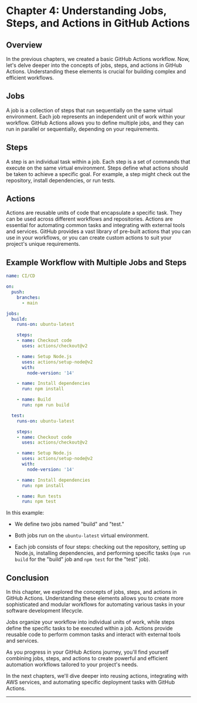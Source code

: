 # Chapter 4: Understanding Jobs, Steps, and Actions in GitHub Actions

## Overview

In the previous chapters, we created a basic GitHub Actions workflow. Now, let's delve deeper into the concepts of jobs, steps, and actions in GitHub Actions. Understanding these elements is crucial for building complex and efficient workflows.

## Jobs

A job is a collection of steps that run sequentially on the same virtual environment. Each job represents an independent unit of work within your workflow. GitHub Actions allows you to define multiple jobs, and they can run in parallel or sequentially, depending on your requirements.

## Steps

A step is an individual task within a job. Each step is a set of commands that execute on the same virtual environment. Steps define what actions should be taken to achieve a specific goal. For example, a step might check out the repository, install dependencies, or run tests.

## Actions

Actions are reusable units of code that encapsulate a specific task. They can be used across different workflows and repositories. Actions are essential for automating common tasks and integrating with external tools and services. GitHub provides a vast library of pre-built actions that you can use in your workflows, or you can create custom actions to suit your project's unique requirements.

## Example Workflow with Multiple Jobs and Steps

```yaml
name: CI/CD

on:
  push:
    branches:
      - main

jobs:
  build:
    runs-on: ubuntu-latest

    steps:
    - name: Checkout code
      uses: actions/checkout@v2

    - name: Setup Node.js
      uses: actions/setup-node@v2
      with:
        node-version: '14'

    - name: Install dependencies
      run: npm install

    - name: Build
      run: npm run build

  test:
    runs-on: ubuntu-latest

    steps:
    - name: Checkout code
      uses: actions/checkout@v2

    - name: Setup Node.js
      uses: actions/setup-node@v2
      with:
        node-version: '14'

    - name: Install dependencies
      run: npm install

    - name: Run tests
      run: npm test
```

In this example:

- We define two jobs named "build" and "test."

- Both jobs run on the `ubuntu-latest` virtual environment.

- Each job consists of four steps: checking out the repository, setting up Node.js, installing dependencies, and performing specific tasks (`npm run build` for the "build" job and `npm test` for the "test" job).

## Conclusion

In this chapter, we explored the concepts of jobs, steps, and actions in GitHub Actions. Understanding these elements allows you to create more sophisticated and modular workflows for automating various tasks in your software development lifecycle.

Jobs organize your workflow into individual units of work, while steps define the specific tasks to be executed within a job. Actions provide reusable code to perform common tasks and interact with external tools and services.

As you progress in your GitHub Actions journey, you'll find yourself combining jobs, steps, and actions to create powerful and efficient automation workflows tailored to your project's needs.

In the next chapters, we'll dive deeper into reusing actions, integrating with AWS services, and automating specific deployment tasks with GitHub Actions.

---